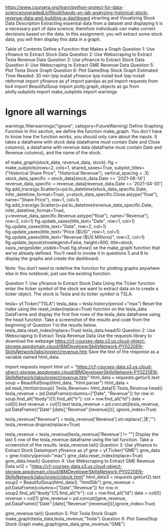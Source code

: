 https://www.coursera.org/learn/python-project-for-data-science/ungradedLti/RIko6/hands-on-lab-analyzing-historical-stock-revenue-data-and-building-a-dashboard
xtracting and Visualizing Stock Data
Description
Extracting essential data from a dataset and displaying it is a necessary part of data science; therefore individuals can make correct decisions based on the data. In this assignment, you will extract some stock data, you will then display this data in a graph.

Table of Contents
Define a Function that Makes a Graph
Question 1: Use yfinance to Extract Stock Data
Question 2: Use Webscraping to Extract Tesla Revenue Data
Question 3: Use yfinance to Extract Stock Data
Question 4: Use Webscraping to Extract GME Revenue Data
Question 5: Plot Tesla Stock Graph
Question 6: Plot GameStop Stock Graph
Estimated Time Needed: 30 min
!pip install yfinance
!pip install bs4
!pip install nbformat
import yfinance as yf
import pandas as pd
import requests
from bs4 import BeautifulSoup
import plotly.graph_objects as go
from plotly.subplots import make_subplots
import warnings
# Ignore all warnings
warnings.filterwarnings("ignore", category=FutureWarning)
Define Graphing Function
In this section, we define the function make_graph. You don't have to know how the function works, you should only care about the inputs. It takes a dataframe with stock data (dataframe must contain Date and Close columns), a dataframe with revenue data (dataframe must contain Date and Revenue columns), and the name of the stock.

ef make_graph(stock_data, revenue_data, stock):
    fig = make_subplots(rows=2, cols=1, shared_xaxes=True, subplot_titles=("Historical Share Price", "Historical Revenue"), vertical_spacing = .3)
    stock_data_specific = stock_data[stock_data.Date <= '2021-06-14']
    revenue_data_specific = revenue_data[revenue_data.Date <= '2021-04-30']
    fig.add_trace(go.Scatter(x=pd.to_datetime(stock_data_specific.Date, infer_datetime_format=True), y=stock_data_specific.Close.astype("float"), name="Share Price"), row=1, col=1)
    fig.add_trace(go.Scatter(x=pd.to_datetime(revenue_data_specific.Date, infer_datetime_format=True), y=revenue_data_specific.Revenue.astype("float"), name="Revenue"), row=2, col=1)
    fig.update_xaxes(title_text="Date", row=1, col=1)
    fig.update_xaxes(title_text="Date", row=2, col=1)
    fig.update_yaxes(title_text="Price ($US)", row=1, col=1)
    fig.update_yaxes(title_text="Revenue ($US Millions)", row=2, col=1)
    fig.update_layout(showlegend=False,
    height=900,
    title=stock,
    xaxis_rangeslider_visible=True)
    fig.show()
se the make_graph function that we’ve already defined. You’ll need to invoke it in questions 5 and 6 to display the graphs and create the dashboard.

Note: You don’t need to redefine the function for plotting graphs anywhere else in this notebook; just use the existing function.

Question 1: Use yfinance to Extract Stock Data
Using the Ticker function enter the ticker symbol of the stock we want to extract data on to create a ticker object. The stock is Tesla and its ticker symbol is TSLA.

tesla= yf.Ticker("TSLA")
tesla_data = tesla.history(period ="max")
Reset the index using the reset_index(inplace=True) function on the tesla_data DataFrame and display the first five rows of the tesla_data dataframe using the head function. Take a screenshot of the results and code from the beginning of Question 1 to the results below.
tesla_data.reset_index(inplace=True)
tesla_data.head(5)
Question 2: Use Webscraping to Extract Tesla Revenue Data
Use the requests library to download the webpage https://cf-courses-data.s3.us.cloud-object-storage.appdomain.cloud/IBMDeveloperSkillsNetwork-PY0220EN-SkillsNetwork/labs/project/revenue.htm Save the text of the response as a variable named html_data.

import requests
import html
url = "https://cf-courses-data.s3.us.cloud-object-storage.appdomain.cloud/IBMDeveloperSkillsNetwork-PY0220EN-SkillsNetwork/labs/project/revenue.htm"
html_data = requests.get(url).text
soup = BeautifulSoup(html_data, "html.parser")
html_data = pd.read_html(str(soup))
Tesla_Revenue= html_data[1]
Tesla_Revenue.head()
tesla_revenue = pd.DataFrame(columns=["Date", "Revenue"])
for row in soup.find_all("tbody")[1].find_all("tr"):
    col = row.find_all("td")
    date = col[0].text
    revenue = col[1].text
    tesla_revenue = pd.concat([tesla_revenue, pd.DataFrame({"Date":[date],"Revenue":[revenue]})], ignore_index=True)

tesla_revenue["Revenue"] = tesla_revenue['Revenue'].str.replace(',|\$',"")
tesla_revenue.dropna(inplace=True)

tesla_revenue = tesla_revenue[tesla_revenue['Revenue'] != ""]
Display the last 5 row of the tesla_revenue dataframe using the tail function. Take a screenshot of the results.
tesla_revenue.tail()
Question 3: Use yfinance to Extract Stock Dataimport yfinance as yf
gme = yf.Ticker("GME")
gme_data = gme.history(period="max")
gme_data.reset_index(inplace=True)
gme_data.head()
Question 4: Use Webscraping to Extract GME Revenue Data
url2 = "https://cf-courses-data.s3.us.cloud-object-storage.appdomain.cloud/IBMDeveloperSkillsNetwork-PY0220EN-SkillsNetwork/labs/project/stock.html"
html_data3 = requests.get(url2).text
soup2 = BeautifulSoup(html_data3, "html5lib")
gme_revenue = pd.DataFrame(columns=["Date","Revenue"])
for row in soup2.find_all("tbody")[1].find_all("tr"):
    col = row.find_all("td")
    date = col[0]
    revenue = col[1]
    gme_revenue = pd.concat([gme_revenue, pd.DataFrame({"Date":[date],"Revenue":[revenue]})],ignore_index=True)

gme_revenue.tail()
Question 5: Plot Tesla Stock Graph
make_graph(tesla_data,tesla_revenue,"Tesla")
Question 6: Plot GameStop Stock Graph
make_graph(gme_data,gme_revenue,"GME")

